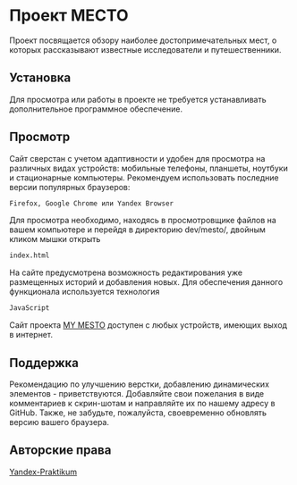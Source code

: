 # Проект МЕСТО

Проект посвящается обзору наиболее достопримечательных мест, о которых рассказывают известные исследователи и путешественники.

## Установка

Для просмотра или работы в проекте не требуется устанавливать дополнительное программное обеспечение.

## Просмотр

Сайт сверстан с учетом адаптивности и удобен для просмотра на различных видах устройств: мобильные телефоны, планшеты, ноутбуки и стационарные компьютеры. Рекомендуем использовать последние версии популярных браузеров:

```html
Firefox, Google Chrome или Yandex Browser
```
Для просмотра необходимо, находясь в просмотровщике файлов на вашем компьютере и перейдя в директорию dev/mesto/, двойным кликом мышки открыть

```html
index.html
```
На сайте предусмотрена возможность редактирования уже размещенных историй и добавления новых. Для обеспечения данного функционала используется технология 
```js 
JavaScript
```

Cайт проекта [MY МESTO](https://mesto.github.io) доступен с любых устройств, имеющих выход в интернет. 


## Поддержка

Рекомендацию по улучшению верстки, добавлению динамических элементов - приветствуются. Добавляйте свои пожелания в виде комментариев к скрин-шотам и направляйте их по нашему адресу в GitHub. Также, не забудьте, пожалуйста, своевременно обновлять версию вашего браузера.

## Авторские права
[Yandex-Praktikum](https://praktikum.yandex.ru/web)

